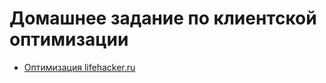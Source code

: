 # Домашнее задание по клиентской оптимизации

* [Оптимизация lifehacker.ru](https://github.com/Ellaylone/htask5/blob/master/LIFEHACKER.md)
